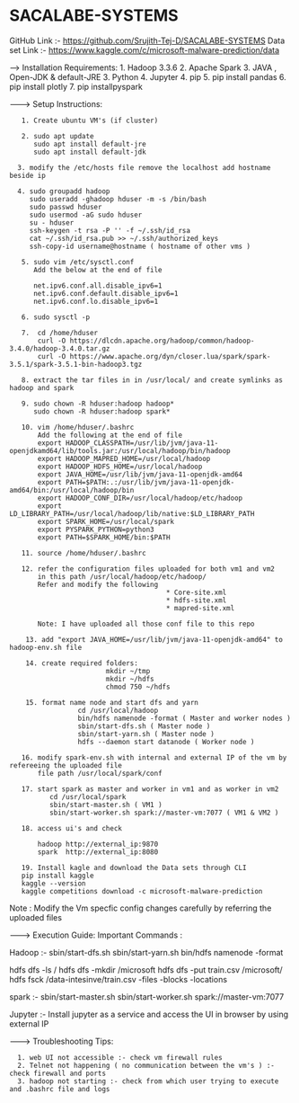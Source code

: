 # SACALABE-SYSTEMS

GitHub Link :-  https://github.com/Srujith-Tej-D/SACALABE-SYSTEMS
Data set Link :- https://www.kaggle.com/c/microsoft-malware-prediction/data

-->  Installation Requirements:
       1. Hadoop 3.3.6
       2. Apache Spark
       3. JAVA , Open-JDK & default-JRE
       3. Python
       4. Jupyter
       4. pip
       5. pip install pandas
       6. pip install plotly
       7. pip installpyspark

---> Setup Instructions: 

       1. Create ubuntu VM's (if cluster)

       2. sudo apt update
          sudo apt install default-jre
          sudo apt install default-jdk

      3. modify the /etc/hosts file remove the localhost add hostname beside ip 

      4. sudo groupadd hadoop
         sudo useradd -ghadoop hduser -m -s /bin/bash
         sudo passwd hduser
         sudo usermod -aG sudo hduser
         su - hduser
         ssh-keygen -t rsa -P '' -f ~/.ssh/id_rsa
         cat ~/.ssh/id_rsa.pub >> ~/.ssh/authorized_keys
         ssh-copy-id username@hostname ( hostname of other vms )
         
       5. sudo vim /etc/sysctl.conf
          Add the below at the end of file

          net.ipv6.conf.all.disable_ipv6=1
          net.ipv6.conf.default.disable_ipv6=1
          net.ipv6.conf.lo.disable_ipv6=1

       6. sudo sysctl -p

       7.  cd /home/hduser
           curl -O https://dlcdn.apache.org/hadoop/common/hadoop-3.4.0/hadoop-3.4.0.tar.gz
           curl -O https://www.apache.org/dyn/closer.lua/spark/spark-3.5.1/spark-3.5.1-bin-hadoop3.tgz

       8. extract the tar files in in /usr/local/ and create symlinks as hadoop and spark

       9. sudo chown -R hduser:hadoop hadoop*
          sudo chown -R hduser:hadoop spark*

       10. vim /home/hduser/.bashrc 
           Add the following at the end of file 
           export HADOOP_CLASSPATH=/usr/lib/jvm/java-11-openjdkamd64/lib/tools.jar:/usr/local/hadoop/bin/hadoop
           export HADOOP_MAPRED_HOME=/usr/local/hadoop
           export HADOOP_HDFS_HOME=/usr/local/hadoop
           export JAVA_HOME=/usr/lib/jvm/java-11-openjdk-amd64
           export PATH=$PATH:.:/usr/lib/jvm/java-11-openjdk-amd64/bin:/usr/local/hadoop/bin
           export HADOOP_CONF_DIR=/usr/local/hadoop/etc/hadoop
           export LD_LIBRARY_PATH=/usr/local/hadoop/lib/native:$LD_LIBRARY_PATH
           export SPARK_HOME=/usr/local/spark
           export PYSPARK_PYTHON=python3
           export PATH=$SPARK_HOME/bin:$PATH

       11. source /home/hduser/.bashrc 

       12. refer the configuration files uploaded for both vm1 and vm2 
           in this path /usr/local/hadoop/etc/hadoop/
           Refer and modify the following
                                           * Core-site.xml
                                           * hdfs-site.xml
                                           * mapred-site.xml
          
           Note: I have uploaded all those conf file to this repo 

        13. add "export JAVA_HOME=/usr/lib/jvm/java-11-openjdk-amd64" to hadoop-env.sh file 

        14. create required folders:
                            mkdir ~/tmp
                            mkdir ~/hdfs
                            chmod 750 ~/hdfs

        15. format name node and start dfs and yarn 
                     cd /usr/local/hadoop
                     bin/hdfs namenode -format ( Master and worker nodes )
                     sbin/start-dfs.sh ( Master node )
                     sbin/start-yarn.sh ( Master node )
                     hdfs --daemon start datanode ( Worker node )

       16. modify spark-env.sh with internal and external IP of the vm by refereeing the uploaded file
           file path /usr/local/spark/conf

       17. start spark as master and worker in vm1 and as worker in vm2
              cd /usr/local/spark
              sbin/start-master.sh ( VM1 )
              sbin/start-worker.sh spark://master-vm:7077 ( VM1 & VM2 )

       18. access ui's and check 

           hadoop http://external_ip:9870
           spark  http://external_ip:8080

       19. Install kagle and download the Data sets through CLI 
       pip install kaggle
       kaggle --version
       kaggle competitions download -c microsoft-malware-prediction


Note : Modify the Vm specfic config changes carefully by referring the uploaded files 


--->  Execution Guide:
       Important Commands :

Hadoop :- 
 sbin/start-dfs.sh
 sbin/start-yarn.sh
 bin/hdfs namenode -format

 hdfs dfs -ls /
 hdfs dfs -mkdir /microsoft
 hdfs dfs -put train.csv /microsoft/
 hdfs fsck /data-intesinve/train.csv -files -blocks -locations

spark :- 
 sbin/start-master.sh
 sbin/start-worker.sh spark://master-vm:7077

Jupyter :- Install jupyter as a service and access  the UI in browser by using external IP


---> Troubleshooting Tips:

      1. web UI not accessible :- check vm firewall rules
      2. Telnet not happening ( no communication between the vm's ) :- check firewall and ports
      3. hadoop not starting :- check from which user trying to execute and .bashrc file and logs
      
           
             
            
            

        

       
